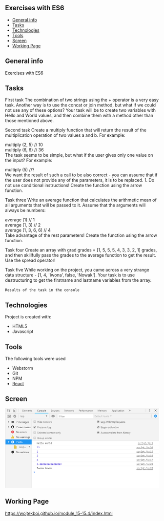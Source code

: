 ## Exercises with ES6
* [General info](#general-info)
* [Tasks](#tasks)
* [Technologies](#technologies)
* [Tools](#tools)
* [Screen](#screen)
* [Working Page](#working-page)

## General info
Exercises with ES6

## Tasks
First task
The combination of two strings using the + operator is a very easy task. Another way is to use the concat or join 
method, but what if we could not use any of these options? Your task will be to create two variables with Hello 
and World values, and then combine them with a method other than those mentioned above.

Second task
Create a multiply function that will return the result of the multiplication operation of two values ​​a and b. 
For example:

multiply (2, 5) // 10<br>
multiply (6, 6) // 36<br>
The task seems to be simple, but what if the user gives only one value on the input? For example:

multiply (5) //?<br>
We want the result of such a call to be also correct - you can assume that if the user does not provide any of 
the parameters, it is to be replaced. 1. Do not use conditional instructions! Create the function using the 
arrow function.

Task three
Write an average function that calculates the arithmetic mean of all arguments that will be passed to it. Assume 
that the arguments will always be numbers:

average (1) // 1<br>
average (1, 3) // 2<br>
average (1, 3, 6, 6) // 4<br>
Take advantage of the rest parameters! Create the function using the arrow function.

Task four
Create an array with grad grades = [1, 5, 5, 5, 4, 3, 3, 2, 1] grades, and then skillfully pass the grades to 
the average function to get the result. Use the spread operator!

Task five
While working on the project, you came across a very strange data structure - [1, 4, 'Iwona', false, 'Nowak']. 
Your task is to use destructuring to get the firstname and lastname variables from the array.


<code>Results of the task in the console</code>

## Technologies
Project is created with:
* HTML5
* Javascript

## Tools
The following tools were used
* Webstorm
* Git
* NPM
* <a href="https://reactjs.org/">React</a>

## Screen 

![Screen](https://github.com/wojtekboj/module_15-15.4/blob/master/images/screencapture.png)

## Working Page
https://wojtekboj.github.io/module_15-15.4/index.html